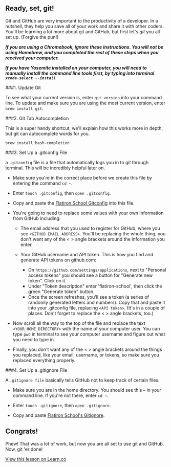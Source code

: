 

## Ready, set, git!

Git and GitHub are very important to the productivity of a developer. In a nutshell, they help you save all of your work and share it with other coders. You'll be learning a lot more about git and GitHub, but first let's *git* you all set up. (Forgive the pun!)

***If you are using a Chromebook, ignore these instructions. You will not be using Homebrew, and you completed the rest of these steps when you received your computer.***

***If you have Yosemite installed on your computer, you will need to manually install the command line tools first, by typing into terminal `xcode-select --install`***

###1. Update Git

To see what your current version is, enter `git version` into your command line. To update and make sure you are using the most current version, enter `brew install git`.

###2. Git Tab Autocompletion

This is a super handy shortcut, we'll explain how this works more in depth, but git can autocomplete words for you.

`brew install bash-completion`

###3. Set Up a .gitconfig File

a `.gitconfig` file is a file that automatically logs you in to git through terminal. This will be incredibly helpful later on.

* Make sure you're in the correct place before we create this file by entering the command `cd ~`.

* Enter `touch .gitconfig`, then `open .gitconfig`.

* Copy and paste the [Flatiron School Gitconfig](https://github.com/flatiron-school/dotfiles/blob/master/hs-gitconfig) into this file.

* You're going to need to replace some values with your own information from GitHub including:

  * The email address that you used to register for GitHub, where you see `<GITHUB EMAIL ADDRESS>`. You'll be replacing the whole thing, you don't want any of the < > angle brackets around the information you enter.

  * Your GitHub username and API token. This is how you find and generate API tokens on github.com:

    * On `https://github.com/settings/applications`, next to "Personal access tokens" you should see a button for "Generate new token". Click on it.
    * Under "Token description" enter 'flatiron-school', then click the green "Generate token" button.
    * Once the screen refreshes, you'll see a token (a series of randomly generated letters and numbers). Copy that and paste it into your .gitconfig file, replacing `<API token>`. (It's in a couple of places. Don't forget to replace the < > angle brackets, too.)

* Now scroll all the way to the top of the file and replace the text `<YOUR_HOME_DIRECTORY>` with the name of your computer user. You can type `pwd` in terminal to see your computer username and figure out what you need to type in.

* Finally, you don't want any of the < > angle brackets around the things you replaced, like your email, username, or tokens, so make sure you replaced everything properly.

###4. Set Up a .gitignore File

A `.gitignore file` basically tells GitHub not to keep track of certain files.

* Make sure you are in the home directory. You should see this `~` in your command line. If you're not there, enter `cd ~`.

* Enter `touch .gitignore`, then `open .gitignore`.

* Copy and paste [Flatiron School's Gitignore](https://github.com/flatiron-school/dotfiles/blob/master/gitignore).

## Congrats!
Phew! That was a lot of work, but now you are all set to use git and GitHub. Now, git 'er done!

<a href='https://learn.co/lessons/hs-git-environment-setup' data-visibility='hidden'>View this lesson on Learn.co</a>
